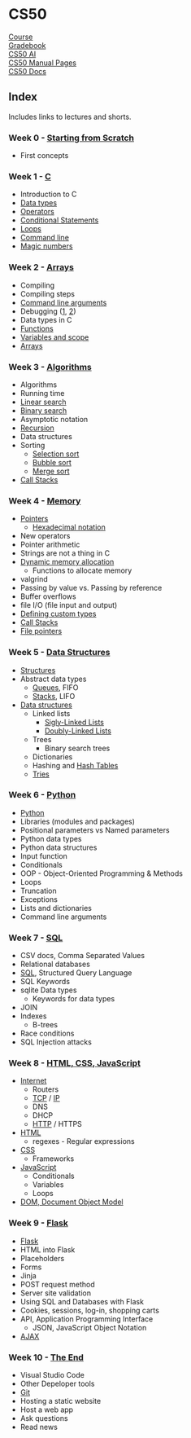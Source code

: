 # CS50
[Course](https://cs50.harvard.edu/x/2025/) \
[Gradebook](https://cs50.me/cs50x) \
[CS50 AI](https://cs50.ai/chat) \
[CS50 Manual Pages](https://manual.cs50.io/) \
[CS50 Docs](https://cs50.readthedocs.io/)

## Index
Includes links to lectures and shorts.

### Week 0 - [Starting from Scratch](https://cs50.harvard.edu/x/2025/weeks/0/)
- First concepts

### Week 1 - [C](https://cs50.harvard.edu/x/2025/weeks/1/)
- Introduction to C
- [Data types](https://cs50.harvard.edu/x/2025/shorts/data_types/)
- [Operators](https://cs50.harvard.edu/x/2025/shorts/operators/)
- [Conditional Statements](https://cs50.harvard.edu/x/2025/shorts/conditional_statements/)
- [Loops](https://cs50.harvard.edu/x/2025/shorts/loops/)
- [Command line](https://cs50.harvard.edu/x/2025/shorts/command_line/)
- [Magic numbers](https://cs50.harvard.edu/x/2025/shorts/magic_numbers/)

### Week 2 - [Arrays](https://cs50.harvard.edu/x/2025/weeks/2/)
- Compiling
- Compiling steps
- [Command line arguments](https://cs50.harvard.edu/x/2025/shorts/command_line_arguments/)
- Debugging ([1](https://cs50.harvard.edu/x/2025/shorts/debugging_step_through/), [2](https://cs50.harvard.edu/x/2025/shorts/debugging_step_into/))
- Data types in C
- [Functions](https://cs50.harvard.edu/x/2025/shorts/functions/)
- [Variables and scope](https://cs50.harvard.edu/x/2025/shorts/variables_and_scope/)
- [Arrays](https://cs50.harvard.edu/x/2025/shorts/arrays/)

### Week 3 - [Algorithms](https://cs50.harvard.edu/x/2025/weeks/3/#week-3-algorithms)
- Algorithms
- Running time
- [Linear search](https://cs50.harvard.edu/x/2025/shorts/linear_search/)
- [Binary search](https://cs50.harvard.edu/x/2025/shorts/binary_search/)
- Asymptotic notation
- [Recursion](https://cs50.harvard.edu/x/2025/shorts/recursion/)
- Data structures
- Sorting
  - [Selection sort](https://cs50.harvard.edu/x/2025/shorts/selection_sort/)
  - [Bubble sort](https://cs50.harvard.edu/x/2025/shorts/bubble_sort/)
  - [Merge sort](https://cs50.harvard.edu/x/2025/shorts/merge_sort/)
- [Call Stacks](https://cs50.harvard.edu/x/2025/shorts/call_stacks/)

### Week 4 - [Memory](https://cs50.harvard.edu/x/2025/weeks/4/)
- [Pointers](https://cs50.harvard.edu/x/shorts/pointers/)
  - [Hexadecimal notation](https://cs50.harvard.edu/x/shorts/hexadecimal/)
- New operators
- Pointer arithmetic
- Strings are not a thing in C
- [Dynamic memory allocation](https://cs50.harvard.edu/x/shorts/dynamic_memory_allocation/)
  - Functions to allocate memory
- valgrind
- Passing by value vs. Passing by reference
- Buffer overflows
- file I/O (file input and output)
- [Defining custom types](https://cs50.harvard.edu/x/shorts/defining_custom_types/)
- [Call Stacks](https://cs50.harvard.edu/x/shorts/call_stacks/)
- [File pointers](https://cs50.harvard.edu/x/shorts/file_pointers/)

### Week 5 - [Data Structures](https://cs50.harvard.edu/x/2025/weeks/5/)
- [Structures](https://cs50.harvard.edu/x/2025/shorts/structures/)
- Abstract data types
  - [Queues](https://cs50.harvard.edu/x/2025/shorts/queues/), FIFO
  - [Stacks](https://cs50.harvard.edu/x/2025/shorts/stacks/), LIFO
- [Data structures](https://cs50.harvard.edu/x/2025/shorts/data_structures/)
  - Linked lists
    - [Sigly-Linked Lists](https://cs50.harvard.edu/x/2025/shorts/singly_linked_lists/)
    - [Doubly-Linked Lists](https://cs50.harvard.edu/x/2025/shorts/doubly_linked_lists/)
  - Trees
    - Binary search trees
  - Dictionaries
  - Hashing and [Hash Tables](https://cs50.harvard.edu/x/2025/shorts/hash_tables/)
  - [Tries](https://cs50.harvard.edu/x/2025/shorts/tries/)
  
### Week 6 - [Python](https://cs50.harvard.edu/x/2025/weeks/6/)
- [Python](https://cs50.harvard.edu/x/2025/shorts/python/)
- Libraries (modules and packages)
- Positional parameters vs Named parameters
- Python data types
- Python data structures
- Input function
- Conditionals
- OOP - Object-Oriented Programming & Methods
- Loops
- Truncation
- Exceptions
- Lists and dictionaries
- Command line arguments

### Week 7 - [SQL](https://cs50.harvard.edu/x/2025/weeks/7/)
- CSV docs, Comma Separated Values
- Relational databases
- [SQL](https://cs50.harvard.edu/x/2025/shorts/sql/), Structured Query Language
- SQL Keywords
- sqlite Data types
  - Keywords for data types
- JOIN
- Indexes
  - B-trees
- Race conditions
- SQL Injection attacks

### Week 8 - [HTML, CSS, JavaScript](https://cs50.harvard.edu/x/2025/weeks/8/)
- [Internet](https://cs50.harvard.edu/x/2025/shorts/internet_primer/)
  - Routers
  - [TCP](https://cs50.harvard.edu/x/2025/shorts/tcp/) / [IP](https://cs50.harvard.edu/x/2025/shorts/ip/)
  - DNS
  - DHCP
  - [HTTP](https://cs50.harvard.edu/x/2025/shorts/http/) / HTTPS
- [HTML](https://cs50.harvard.edu/x/2025/shorts/html/)
  - regexes - Regular expressions
- [CSS](https://cs50.harvard.edu/x/2025/shorts/css/)
  - Frameworks
- [JavaScript](https://cs50.harvard.edu/x/2025/shorts/javascript/)
  - Conditionals
  - Variables
  - Loops
- [DOM, Document Object Model](https://cs50.harvard.edu/x/2025/shorts/dom/)

### Week 9 - [Flask](https://cs50.harvard.edu/x/2025/weeks/9/)
- [Flask](https://cs50.harvard.edu/x/2025/shorts/flask/)
- HTML into Flask
- Placeholders
- Forms
- Jinja
- POST request method
- Server site validation
- Using SQL and Databases with Flask
- Cookies, sessions, log-in, shopping carts
- API, Application Programming Interface
  - JSON, JavaScript Object Notation
- [AJAX](https://cs50.harvard.edu/x/2025/shorts/ajax/)

### Week 10 - [The End](https://cs50.harvard.edu/x/weeks/10/)
- Visual Studio Code
- Other Depeloper tools
- [Git](https://www.youtube.com/watch?v=MJUJ4wbFm_A)
- Hosting a static website
- Host a web app
- Ask questions
- Read news
